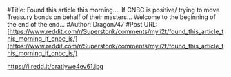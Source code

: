 #Title: Found this article this morning.... If CNBC is positive/ trying to move Treasury bonds on behalf of their masters... Welcome to the beginning of the end of the end...
#Author: Dragon747
#Post URL: [https://www.reddit.com/r/Superstonk/comments/myii2t/found_this_article_this_morning_if_cnbc_is/](https://www.reddit.com/r/Superstonk/comments/myii2t/found_this_article_this_morning_if_cnbc_is/)


https://i.redd.it/oratlywe4ev61.jpg
